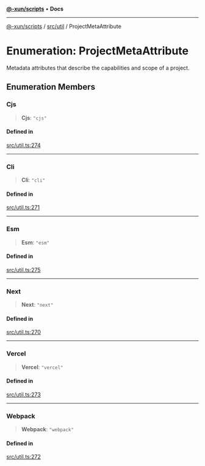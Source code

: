 [**@-xun/scripts**](../../../README.md) • **Docs**

***

[@-xun/scripts](../../../README.md) / [src/util](../README.md) / ProjectMetaAttribute

# Enumeration: ProjectMetaAttribute

Metadata attributes that describe the capabilities and scope of a project.

## Enumeration Members

### Cjs

> **Cjs**: `"cjs"`

#### Defined in

[src/util.ts:274](https://github.com/Xunnamius/xscripts/blob/98c638c52caf3664112e7ea66eccd36ad205df77/src/util.ts#L274)

***

### Cli

> **Cli**: `"cli"`

#### Defined in

[src/util.ts:271](https://github.com/Xunnamius/xscripts/blob/98c638c52caf3664112e7ea66eccd36ad205df77/src/util.ts#L271)

***

### Esm

> **Esm**: `"esm"`

#### Defined in

[src/util.ts:275](https://github.com/Xunnamius/xscripts/blob/98c638c52caf3664112e7ea66eccd36ad205df77/src/util.ts#L275)

***

### Next

> **Next**: `"next"`

#### Defined in

[src/util.ts:270](https://github.com/Xunnamius/xscripts/blob/98c638c52caf3664112e7ea66eccd36ad205df77/src/util.ts#L270)

***

### Vercel

> **Vercel**: `"vercel"`

#### Defined in

[src/util.ts:273](https://github.com/Xunnamius/xscripts/blob/98c638c52caf3664112e7ea66eccd36ad205df77/src/util.ts#L273)

***

### Webpack

> **Webpack**: `"webpack"`

#### Defined in

[src/util.ts:272](https://github.com/Xunnamius/xscripts/blob/98c638c52caf3664112e7ea66eccd36ad205df77/src/util.ts#L272)
